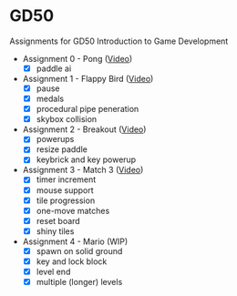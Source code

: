 
# GD50

 Assignments for GD50
 Introduction to Game Development

- Assignment 0 - Pong ([Video](https://youtu.be/Pl4XFRx5gYs))
  - [x] paddle ai

- Assignment 1 - Flappy Bird ([Video](https://youtu.be/WxNL9tlGBVQ))
  - [x] pause
  - [x] medals
  - [x] procedural pipe peneration
  - [x] skybox collision

- Assignment 2 - Breakout ([Video](https://youtu.be/ZYPjQrHvKHY))
  - [x] powerups
  - [x] resize paddle
  - [x] keybrick and key powerup

- Assignment 3 - Match 3 ([Video](https://youtu.be/iUD5B81MzdA))
  - [x] timer increment
  - [x] mouse support
  - [x] tile progression
  - [x] one-move matches
  - [x] reset board
  - [x] shiny tiles

- Assignment 4 - Mario (WIP)
  - [x] spawn on solid ground
  - [x] key and lock block
  - [x] level end
  - [x] multiple (longer) levels
